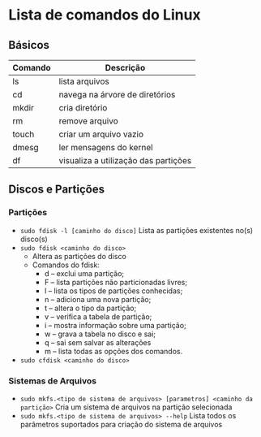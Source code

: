 # Lista de comandos do Linux

## Básicos

| Comando | Descrição |
|----|----------------|
| ls | lista arquivos |
| cd | navega na árvore de diretórios |
| mkdir | cria diretório |
| rm | remove arquivo |
| touch | criar um arquivo vazio |
| dmesg | ler mensagens do kernel |
| df | visualiza a utilização das partições |



## Discos e Partições

### Partições

- `sudo fdisk -l [caminho do disco]`
  Lista as partições existentes no(s) disco(s)
- `sudo fdisk <caminho do disco>`
  - Altera as partições do disco
  - Comandos do fdisk:
    - d – exclui uma partição;
    - F – lista partições não particionadas livres;
    - l – lista os tipos de partições conhecidas;
    - n – adiciona uma nova partição;
    - t – altera o tipo da partição;
    - v – verifica a tabela de partição;
    - i – mostra informação sobre uma partição;
    - w – grava a tabela no disco e sai;
    - q – sai sem salvar as alterações
    - m – lista todas as opções dos comandos.
- `sudo cfdisk <caminho do disco>`

### Sistemas de Arquivos

- `sudo mkfs.<tipo de sistema de arquivos> [parametros] <caminho da partição>`
   Cria um sistema de arquivos na partição selecionada
- `sudo mkfs.<tipo de sistema de arquivos> --help`
   Lista todos os parâmetros suportados para criação do sistema de arquivos

